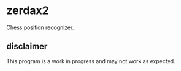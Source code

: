 # zerdax2
Chess position recognizer.

## disclaimer
This program is a work in progress and may not work as expected.
